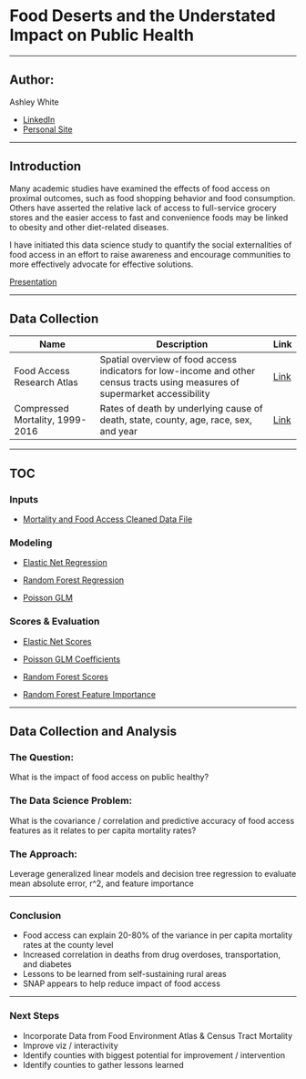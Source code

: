# Food Deserts and the Understated Impact on Public Health

---
## Author:

Ashley White
- [LinkedIn](https://www.linkedin.com/in/aewhite5/)
- [Personal Site](https://www.radicaldata.co)

---
## Introduction
Many academic studies have examined the effects of food access on proximal outcomes, such as food shopping behavior and food consumption. Others have asserted the relative lack of access to full-service grocery stores and the easier access to fast and convenience foods may be linked to obesity and other diet-related diseases.

I have initiated this data science study to quantify the social externalities of food access in an effort to raise awareness and encourage communities to more effectively advocate for effective solutions.

[Presentation](https://docs.google.com/presentation/d/1jXU9hSN0IifVkv4yjy-Uy0IvyltaqJX00cUokGf5ggM/edit?usp=sharing)

---
## Data Collection

| Name | Description | Link |
| --- | --- | --- |
| Food Access Research Atlas | Spatial overview of food access indicators for low-income and other census tracts using measures of supermarket accessibility | [Link](https://www.ers.usda.gov/data-products/food-access-research-atlas/download-the-data/)|
|Compressed Mortality, 1999-2016| Rates of death by underlying cause of death, state, county, age, race, sex, and year | [Link](https://wonder.cdc.gov/cmf-icd10.html)|

---
## TOC
### Inputs
- [Mortality and Food Access Cleaned Data File](https://github.com/whiteashleye/foodaccess_mortality/blob/master/df_foodaccess_allmortality_SVI.csv)

### Modeling
- [Elastic Net Regression](https://github.com/whiteashleye/foodaccess_mortality/blob/master/FoodAccess_Mortality_Regression_NoPoverty_Log10_AWS.ipynb)

- [Random Forest Regression](https://github.com/whiteashleye/foodaccess_mortality/blob/master/FoodAccess_Mortality_RandomForest_AWS.ipynb)

- [Poisson GLM](https://github.com/whiteashleye/foodaccess_mortality/blob/master/FoodAccess_Mortality_Statsmodels.ipynb)

### Scores & Evaluation
- [Elastic Net Scores](https://github.com/whiteashleye/foodaccess_mortality/blob/master/enet_Log10_scores.csv)

- [Poisson GLM Coefficients](https://github.com/whiteashleye/foodaccess_mortality/blob/master/LAShare_coefs.csv)

- [Random Forest Scores](https://github.com/whiteashleye/foodaccess_mortality/blob/master/rf_scores.csv)

- [Random Forest Feature Importance](https://github.com/whiteashleye/foodaccess_mortality/blob/master/rf_feature_importance.csv)


---

## Data Collection and Analysis

### The Question:
What is the impact of food access on public healthy?

### The Data Science Problem:
What is the covariance / correlation and predictive accuracy of food access  features  as it relates to per capita mortality rates?

### The Approach:
Leverage generalized linear models and decision tree regression to evaluate mean absolute error, r^2, and feature importance

---

### Conclusion

* Food access can explain 20-80% of the variance in per capita mortality rates  at  the county level
* Increased correlation in deaths from drug overdoses, transportation, and diabetes
* Lessons to be learned from self-sustaining rural areas
* SNAP appears to help reduce impact of food access

---

### Next Steps

* Incorporate Data from Food Environment Atlas & Census Tract Mortality
* Improve viz / interactivity
* Identify counties with biggest potential for improvement / intervention
* Identify counties to gather lessons learned
